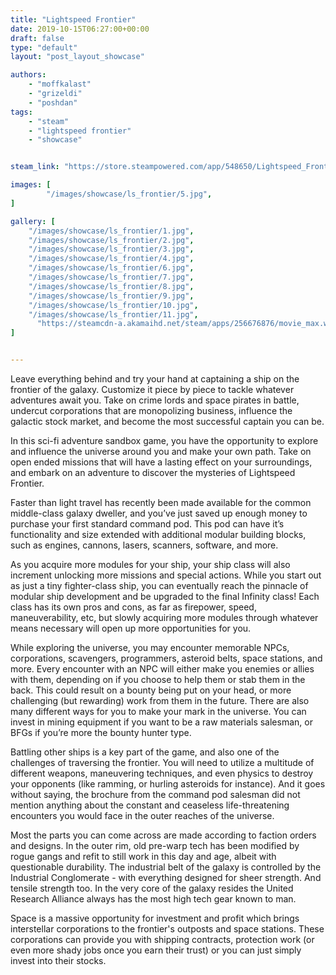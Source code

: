 ```yaml
---
title: "Lightspeed Frontier"
date: 2019-10-15T06:27:00+00:00
draft: false
type: "default"
layout: "post_layout_showcase"

authors:
    - "moffkalast"
    - "grizeldi"
    - "poshdan"
tags:
    - "steam"
    - "lightspeed frontier"
    - "showcase"


steam_link: "https://store.steampowered.com/app/548650/Lightspeed_Frontier/"

images: [
        "/images/showcase/ls_frontier/5.jpg",
]

gallery: [
    "/images/showcase/ls_frontier/1.jpg",
    "/images/showcase/ls_frontier/2.jpg",
    "/images/showcase/ls_frontier/3.jpg",
    "/images/showcase/ls_frontier/4.jpg",
    "/images/showcase/ls_frontier/6.jpg",
    "/images/showcase/ls_frontier/7.jpg",
    "/images/showcase/ls_frontier/8.jpg",
    "/images/showcase/ls_frontier/9.jpg",
    "/images/showcase/ls_frontier/10.jpg",
    "/images/showcase/ls_frontier/11.jpg",
      "https://steamcdn-a.akamaihd.net/steam/apps/256676876/movie_max.webm"
]


---
```


Leave everything behind and try your hand at captaining a ship on the frontier of the galaxy. Customize it piece by piece to tackle whatever adventures await you. Take on crime lords and space pirates in battle, undercut corporations that are monopolizing business, influence the galactic stock market, and become the most successful captain you can be.

In this sci-fi adventure sandbox game, you have the opportunity to explore and influence the universe around you and make your own path. Take on open ended missions that will have a lasting effect on your surroundings, and embark on an adventure to discover the mysteries of Lightspeed Frontier.

Faster than light travel has recently been made available for the common middle-class galaxy dweller, and you’ve just saved up enough money to purchase your first standard command pod. This pod can have it’s functionality and size extended with additional modular building blocks, such as engines, cannons, lasers, scanners, software, and more.

As you acquire more modules for your ship, your ship class will also increment unlocking more missions and special actions. While you start out as just a tiny fighter-class ship, you can eventually reach the pinnacle of modular ship development and be upgraded to the final Infinity class! Each class has its own pros and cons, as far as firepower, speed, maneuverability, etc, but slowly acquiring more modules through whatever means necessary will open up more opportunities for you.

While exploring the universe, you may encounter memorable NPCs, corporations, scavengers, programmers, asteroid belts, space stations, and more. Every encounter with an NPC will either make you enemies or allies with them, depending on if you choose to help them or stab them in the back. This could result on a bounty being put on your head, or more challenging (but rewarding) work from them in the future. There are also many different ways for you to make your mark in the universe. You can invest in mining equipment if you want to be a raw materials salesman, or BFGs if you’re more the bounty hunter type.

Battling other ships is a key part of the game, and also one of the challenges of traversing the frontier. You will need to utilize a multitude of different weapons, maneuvering techniques, and even physics to destroy your opponents (like ramming, or hurling asteroids for instance). And it goes without saying, the brochure from the command pod salesman did not mention anything about the constant and ceaseless life-threatening encounters you would face in the outer reaches of the universe.

Most the parts you can come across are made according to faction orders and designs. In the outer rim, old pre-warp tech has been modified by rogue gangs and refit to still work in this day and age, albeit with questionable durability. The industrial belt of the galaxy is controlled by the Industrial Conglomerate - with everything designed for sheer strength. And tensile strength too. In the very core of the galaxy resides the United Research Alliance always has the most high tech gear known to man.

Space is a massive opportunity for investment and profit which brings interstellar corporations to the frontier's outposts and space stations. These corporations can provide you with shipping contracts, protection work (or even more shady jobs once you earn their trust) or you can just simply invest into their stocks. 

